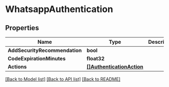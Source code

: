 # WhatsappAuthentication

## Properties

Name | Type | Description | Notes
------------ | ------------- | ------------- | -------------
**AddSecurityRecommendation** | **bool** |  |[optional] 
**CodeExpirationMinutes** | **float32** |  |[optional] 
**Actions** | [**[]AuthenticationAction**](AuthenticationAction.md) |  |

[[Back to Model list]](../README.md#documentation-for-models) [[Back to API list]](../README.md#documentation-for-api-endpoints) [[Back to README]](../README.md)


